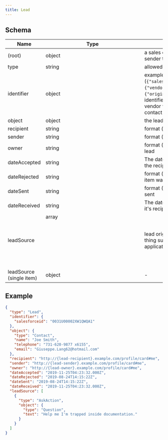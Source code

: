 ```yaml
---
title: Lead
---
```

## Schema

| Name | Type | Description |
|---|---|---|
| (root) | object | a sales opportunity (object) offered by a sender to a recipient. |
| type | string | allowed (`"Lead"`) Lead |
| identifier | object | examples (`{"salesforceid":"0031U00002XW1QWQA1"}`, `{"vendoraid":"123456"}`, `{"originating_system_id":"123456"}`) identifier assigned to a contact by the vendor who originally created the contact |
| object | object | the lead (Contact) |
| recipient | string | format (`uri`) the lead recipient |
| sender | string | format (`uri`) the lead provider |
| owner | string | format (`uri`) the original owner of the lead |
| dateAccepted | string | The date/time the item was accepted by the recipient |
| dateRejected | string | format (`date-time`) The date/time the item was rejected by the recipient |
| dateSent | string | format (`date-time`) the date the lead was sent |
| dateReceived | string | The date/time the item was received by it's recipient |
| leadSource | array<object> | lead origin, may be a website event or a thing such as a website, zillow, mobile applicaton. |
| leadSource (single item) | object | - |

## Example



```json
{
  "type": "Lead",
  "identifier": {
    "salesforceid": "0031U00002XW1QWQA1"
  },
  "object": {
    "type": "Contact",
    "name": "Joe Smith",
    "telephone": "731-620-9877 x6155",
    "email": "Giuseppe.Lang62@hotmail.com"
  },
  "recipient": "http://{lead-recipient}.example.com/profile/card#me",
  "sender": "http://{lead-sender}.example.com/profile/card#me",
  "owner": "http://{lead-owner}.example.com/profile/card#me",
  "dateAccepted": "2019-11-25T04:23:32.000Z",
  "dateRejected": "2019-08-24T14:15:22Z",
  "dateSent": "2019-08-24T14:15:22Z",
  "dateReceived": "2019-11-25T04:23:32.000Z",
  "leadSource": [
    {
      "type": "AskAction",
      "object": {
        "type": "Question",
        "text": "Help me I'm trapped inside documentation."
      }
    }
  ]
}
```
